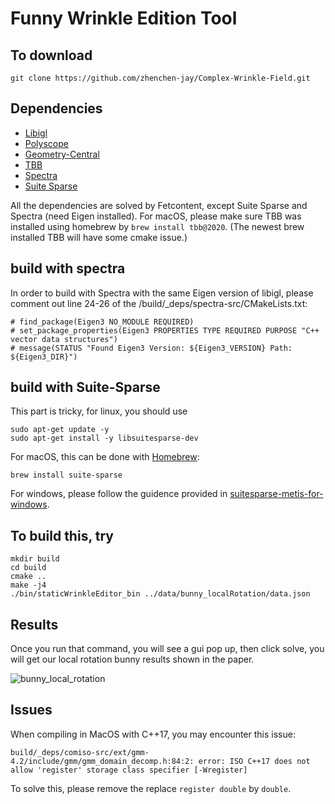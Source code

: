 # Funny Wrinkle Edition Tool

## To download
```
git clone https://github.com/zhenchen-jay/Complex-Wrinkle-Field.git 
```

## Dependencies
- [Libigl](https://github.com/libigl/libigl.git)
- [Polyscope](https://github.com/nmwsharp/polyscope.git)
- [Geometry-Central](https://github.com/nmwsharp/geometry-central.git) 
- [TBB](https://github.com/wjakob/tbb.git)
- [Spectra](https://github.com/yixuan/spectra.git)
- [Suite Sparse](https://people.engr.tamu.edu/davis/suitesparse.html)

All the dependencies are solved by Fetcontent, except Suite Sparse and Spectra (need Eigen installed). 
For macOS, please  make sure TBB was installed using homebrew by `brew install tbb@2020`. (The newest brew installed TBB will have some cmake issue.)

## build with spectra
In order to build with Spectra with the same Eigen version of libigl, please comment out line 24-26 of the /build/_deps/spectra-src/CMakeLists.txt:
```
# find_package(Eigen3 NO_MODULE REQUIRED)
# set_package_properties(Eigen3 PROPERTIES TYPE REQUIRED PURPOSE "C++ vector data structures")
# message(STATUS "Found Eigen3 Version: ${Eigen3_VERSION} Path: ${Eigen3_DIR}")
```

## build with Suite-Sparse
This part is tricky, for linux, you should use 
```
sudo apt-get update -y
sudo apt-get install -y libsuitesparse-dev
```

For macOS, this can be done with [Homebrew](https://brew.sh/):
```
brew install suite-sparse
```

For windows, please follow the guidence provided in [suitesparse-metis-for-windows](https://github.com/jlblancoc/suitesparse-metis-for-windows).


## To build this, try
```
mkdir build
cd build
cmake ..
make -j4
./bin/staticWrinkleEditor_bin ../data/bunny_localRotation/data.json
```

## Results
Once you run that command, you will see a gui pop up, then click solve, you will get our local rotation bunny results shown in the paper.

![bunny_local_rotation](https://user-images.githubusercontent.com/29785561/188839142-906f3b2e-1051-458d-9c80-bd189e9bca07.gif)

## Issues
When compiling in MacOS with C++17, you may encounter this issue: 
```
build/_deps/comiso-src/ext/gmm-4.2/include/gmm/gmm_domain_decomp.h:84:2: error: ISO C++17 does not allow 'register' storage class specifier [-Wregister]
```
To solve this, please remove the replace `register double` by `double`.  
